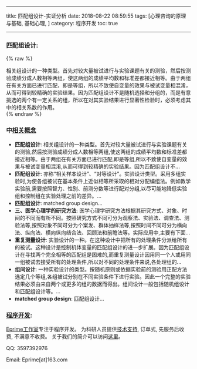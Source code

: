 
---
title: 匹配组设计-实证分析
date: 2018-08-22 08:59:55
tags: [心理咨询的原理与基础, 基础心理, ]
category: 程序开发
toc: true

---



<span></span>
<!-- more -->



### 匹配组设计:

{% raw %}
<div class="p1">相关组设计的一种类型。首先对较大量被试进行与实验课题有关的测验，然后按测验成绩分成人数相等两组，使这两组的成绩平均数和标准差都接近相等。由于两组在有关方面已进行匹配，即是等组，所以不致使自变量的效果与被试变量相混淆，从而可得到较精确的实验结果。因为匹配组设计不是随机选择和分组的，而是有意挑选的两个有一定关系的组，所以在对其实验结果进行显著性检验时，必须考虑其中的相关系数的作用。</div>
{% endraw %}



### [](/tags//)中[相关概念](/categories/程序开发)

- **匹配组设计**: 相关组设计的一种类型。首先对较大量被试进行与实验课题有关的测验,然后按测验成绩分成人数相等两组,使这两组的成绩平均数和标准差都接近相等。由于两组在有关方面已进行匹配,即是等组,所以不致使自变量的效果与被试变量相混淆,从而可得到较精确的实验结果。因为匹配组设计不...
- **匹配组设计**: 亦称“相关样本设计”、“对等设计”。实验设计类型。采用多组实验时,为使各组被试在基本条件上近似相等所采取的相对分配编组法。例如教学实验前,需要按照智力、性别、前测分数等进行配对分组,以尽可能地降低实验组和控制组在实验处理之前的差异。...
- **匹配组设计**: matched group design...
- **三、医学心理学的研究方法**: 医学心理学研究方法根据其研究方式、对象、时间的不同而有所不同。按照研究方式不同可分为观察法、实验法、调查法、测验法等,按照对象不同可分为个案发、群体抽样法等,按照时间不同可分为横向法、纵向法、横向纵向结合法、回顾法和前瞻法等。实际应用中,主要有下面...
- **重复测量设计**: 实验设计的一种。在这种设计中把所有的处理条件分派给所有的被试。这种设计是控制机体变量的匹配组设计的进一步扩展。因为匹配组设计在寻找两个完全相等的匹配组是困难的,而重复测量设计因用同一个人或用同一组被试去接受所有的处理条件,所以对不同的处理条件来说,各处理组的...
- **组间设计**: 一种实验设计的类型。按随机原则或依据实验前的测验用正配方法选定几个等组,各组被试分别在不同实验条件下进行实验。因此一个完整的实验结果必须由来自两个或更多的组的数据而得出。组间设计一般包括随机组设计和匹配组设计等。...
- **matched group design**: 匹配组设计...




### [](/tags//)[程序开发](/categories/程序开发/):
[Eprime工作室](http://Eprime.cn/)专注于程序开发。
为科研人员提供[技术支持](http://Eprime.cn/2018/08/17/关于Eprime工作室/), 订单式, 先服务后收费, 不满意不收费。
关于我们的简介可以访问[这里](http://Eprime.cn/2018/08/17/关于Eprime工作室/)。

QQ: 3597392976

Email: Eprime[at]163.com


